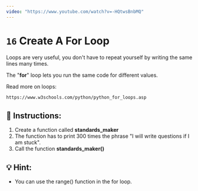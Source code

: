 ```yaml
---
video: "https://www.youtube.com/watch?v=-HQtwsBnbMQ"
---
```


# `16` Create A For Loop

Loops are very useful, you don't have to repeat yourself by writing the same lines many times.

The "**for**" loop lets you run the same code for different values.

Read more on loops:
```sh
https://www.w3schools.com/python/python_for_loops.asp
```

## 📝 Instructions:

1. Create a function called **standards_maker**
2. The function has to print 300 times the phrase "I will write questions if I am stuck".
3. Call the function **standards_maker()**

## 💡 Hint:

- You can use the range() function in the for loop.

